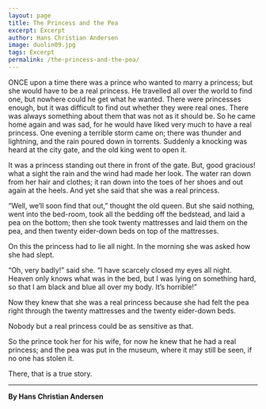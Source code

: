 ```yaml
---
layout: page
title: The Princess and the Pea
excerpt: Excerpt
author: Hans Christian Andersen  
image: duolin09.jpg
tags: Excerpt
permalink: /the-princess-and-the-pea/
---
```


ONCE upon a time there was a prince who wanted to marry a princess; but she would have to be a real princess. He travelled all over the world to find one, but nowhere could he get what he wanted. There were princesses enough, but it was difficult to find out whether they were real ones. There was always something about them that was not as it should be. So he came home again and was sad, for he would have liked very much to have a real princess.
One evening a terrible storm came on; there was thunder and lightning, and the rain poured down in torrents. Suddenly a knocking was heard at the city gate, and the old king went to open it.

It was a princess standing out there in front of the gate. But, good gracious! what a sight the rain and the wind had made her look. The water ran down from her hair and clothes; it ran down into the toes of her shoes and out again at the heels. And yet she said that she was a real princess.

“Well, we’ll soon find that out,” thought the old queen. But she said nothing, went into the bed-room, took all the bedding off the bedstead, and laid a pea on the bottom; then she took twenty mattresses and laid them on the pea, and then twenty eider-down beds on top of the mattresses.

On this the princess had to lie all night. In the morning she was asked how she had slept.

“Oh, very badly!” said she. “I have scarcely closed my eyes all night. Heaven only knows what was in the bed, but I was lying on something hard, so that I am black and blue all over my body. It’s horrible!”

Now they knew that she was a real princess because she had felt the pea right through the twenty mattresses and the twenty eider-down beds.

Nobody but a real princess could be as sensitive as that.

So the prince took her for his wife, for now he knew that he had a real princess; and the pea was put in the museum, where it may still be seen, if no one has stolen it.

There, that is a true story.



****

**By Hans Christian Andersen**  

